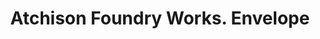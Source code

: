 ---
doi: 10.7916/D8WT0581
date_other: unknown
date_other_textual: unknown
form: printed ephemera
genre:
- Envelopes
name:
- Atchison Foundry Works
object_in_context_url: https://biggert.cul.columbia.edu/items/view/ave_biggert_00300
subject_hierarchical_geographic:
- Atchison, Kansas, United States
subject_name:
- Atchison Foundry Works
title: Atchison Foundry Works. Envelope
sort_title: Atchison Foundry Works. Envelope
call_number: ave_biggert_00300
coordinates:
- 39.5625,-95.12833333333333
pid: ave_biggert_00300
identifiers: ave_biggert_00300
thumbnail: https://derivativo-2.library.columbia.edu/iiif/2/ldpd:344258/full/!256,256/0/native.jpg
permalink: /biggert/ave_biggert_00300/
layout: iiif-image-page
---